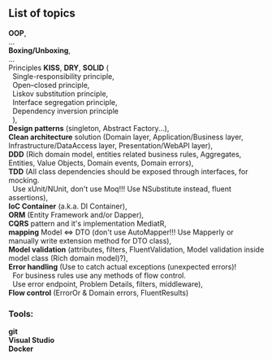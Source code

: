 ## List of topics

**OOP**,  
...  
**Boxing/Unboxing**,  
...  
Principles **KISS**, **DRY**, **SOLID** (  
&nbsp;&nbsp;Single-responsibility principle,  
&nbsp;&nbsp;Open–closed principle,  
&nbsp;&nbsp;Liskov substitution principle,  
&nbsp;&nbsp;Interface segregation principle,  
&nbsp;&nbsp;Dependency inversion principle  
&nbsp;&nbsp;),  
**Design patterns** (singleton, Abstract Factory...),  
**Clean architecture** solution (Domain layer, Application/Business layer, Infrastructure/DataAccess layer, Presentation/WebAPI layer),  
**DDD** (Rich domain model, entities related business rules, Aggregates, Entities, Value Objects, Domain events, Domain errors),  
**TDD** (All class dependencies should be exposed through interfaces, for mocking.  
&nbsp;&nbsp;Use xUnit/NUnit, don't use Moq!!! Use NSubstitute instead, fluent assertions),  
**IoC Container** (a.k.a. DI Container),  
**ORM** (Entity Framework and/or Dapper),  
**CQRS** pattern and it's implementation MediatR,  
**mapping** Model <=> DTO (don't use AutoMapper!!! Use Mapperly or manually write extension method for DTO class),  
**Model validation** (attributes, filters, FluentValidation, Model validation inside model class (Rich domain model)?),  
**Error handling** (Use to catch actual exceptions (unexpected errors)!  
&nbsp;&nbsp;For business rules use any methods of flow control.  
&nbsp;&nbsp;Use error endpoint, Problem Details, filters, middleware),  
**Flow control** (ErrorOr & Domain errors, FluentResults)  

### Tools:
**git**  
**Visual Studio**  
**Docker**  